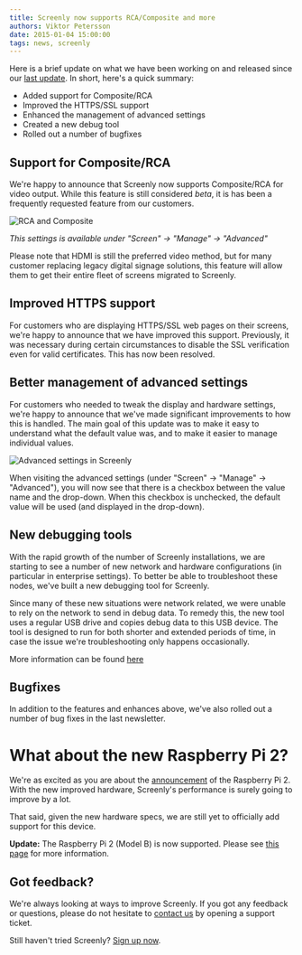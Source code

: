 ```yaml
---
title: Screenly now supports RCA/Composite and more
authors: Viktor Petersson
date: 2015-01-04 15:00:00
tags: news, screenly
---
```


Here is a brief update on what we have been working on and released since our [last update](http://wireload.net/news/2014/12/turnkey_screenly_devices_and_more.html). In short, here's a quick summary:

 * Added support for Composite/RCA
 * Improved the HTTPS/SSL support
 * Enhanced the management of advanced settings
 * Created a new debug tool
 * Rolled out a number of bugfixes

## Support for Composite/RCA
We're happy to announce that Screenly now supports Composite/RCA for video output. While this feature is still considered <em>beta</em>, it is has been a frequently requested feature from our customers.

<span class="shadowed"><img src="/uploads/2015/01/composite_pal.png" alt="RCA and Composite" /><span class="sh tl"></span><span class="sh tr"></span><span class="sh bl"></span><span class="sh br"></span></span>

*This settings is available under "Screen" -> "Manage" -> "Advanced"*

Please note that HDMI is still the preferred video method, but for many customer replacing legacy digital signage solutions, this feature will allow them to get their entire fleet of screens migrated to Screenly.

## Improved HTTPS support
For customers who are displaying HTTPS/SSL web pages on their screens, we&#39;re happy to announce that we have improved this support. Previously, it was necessary during certain circumstances to disable the SSL verification even for valid certificates. This has now been resolved.

## Better management of advanced settings
For customers who needed to tweak the display and hardware settings, we&#39;re happy to announce that we&#39;ve made significant improvements to how this is handled. The main goal of this update was to make it easy to understand what the default value was, and to make it easier to manage individual values.

<span class="shadowed"><img src="/uploads/2015/01/advanced_settings.png" alt="Advanced settings in Screenly" /><span class="sh tl"></span><span class="sh tr"></span><span class="sh bl"></span><span class="sh br"></span></span>

When visiting the advanced settings (under "Screen" -> "Manage" -> "Advanced"), you will now see that there is a checkbox between the value name and the drop-down. When this checkbox is unchecked, the default value will be used (and displayed in the drop-down).

## New debugging tools
With the rapid growth of the number of Screenly installations, we are starting to see a number of new network and hardware configurations (in particular in enterprise settings). To better be able to troubleshoot these nodes, we&#39;ve built a new debugging tool for Screenly.

Since many of these new situations were network related, we were unable to rely on the network to send in debug data. To remedy this, the new tool uses a regular USB drive and copies debug data to this USB device. The tool is designed to run for both shorter and extended periods of time, in case the issue we&#39;re troubleshooting only happens occasionally.

More information can be found [here](https://login.screenlyapp.com/doc/faq#debugging)

## Bugfixes
In addition to the features and enhances above, we&#39;ve also rolled out a number of bug fixes in the last newsletter.

# What about the new Raspberry Pi 2?
We're as excited as you are about the [announcement](http://www.raspberrypi.org/raspberry-pi-2-on-sale/) of the Raspberry Pi 2. With the new improved hardware, Screenly&#39;s performance is surely going to improve by a lot.

That said, given the new hardware specs, we are still yet to officially add support for this device.

**Update:** The Raspberry Pi 2 (Model B) is now supported. Please see [this page](/news/2015/02/raspberry_pi_2_supported.html) for more information.

## Got feedback?
We're always looking at ways to improve Screenly. If you got any feedback or questions, please do not hesitate to [contact us](http://support.wireload.net) by opening a support ticket.

Still haven't tried Screenly? [Sign up now](https://login.screenlyapp.com/signup).
